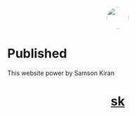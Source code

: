 
<p align="center"><img height="50px" width="50px" style="border-radius:100px;" src="https://samsonkiran02.github.io/Link/Images/PNG/Samson-Kiran.png" alt=""></p>



# Published
This website power by Samson Kiran<br>


<a href="https://samsonkiran02.github.io/Happy/Index.html"><h1 align="center" style="color:red;">sk</h1></a>

